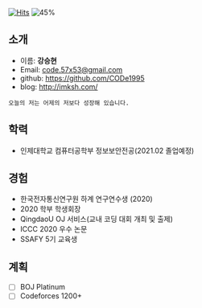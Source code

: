 [![Hits](https://hits.seeyoufarm.com/api/count/incr/badge.svg?url=https%3A%2F%2Fgithub.com%2FCODe1995%2FCODe1995%2Fedit%2Fmain%2FREADME.md&count_bg=%2379C83D&title_bg=%23555555&icon=&icon_color=%23E7E7E7&title=hits&edge_flat=false)](https://hits.seeyoufarm.com)
![45%](https://progress-bar.dev/45?title=update)  

## 소개
- 이름: **강승현**
- Email: code.57x53@gmail.com
- github: https://github.com/CODe1995
- blog: http://imksh.com/ 
```
오늘의 저는 어제의 저보다 성장해 있습니다.
```

## 학력
- 인제대학교 컴퓨터공학부 정보보안전공(2021.02 졸업예정)  

## 경험
- 한국전자통신연구원 하계 연구연수생 (2020)  
- 2020 학부 학생회장
- QingdaoU OJ 서비스(교내 코딩 대회 개최 및 출제)
- ICCC 2020 우수 논문
- SSAFY 5기 교육생

## 계획
- [ ] BOJ Platinum
- [ ] Codeforces 1200+
